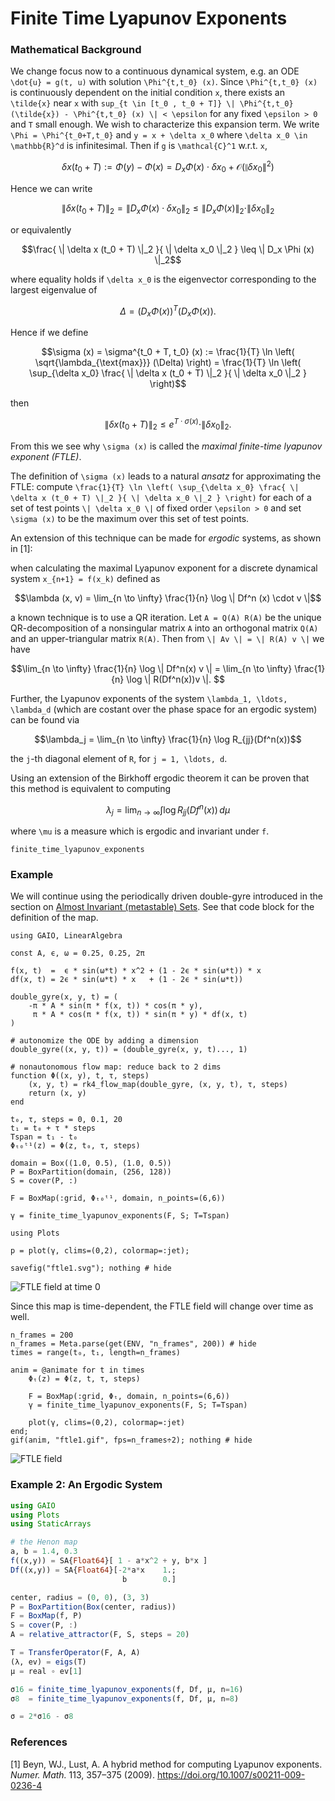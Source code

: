 # Finite Time Lyapunov Exponents

### Mathematical Background
We change focus now to a continuous dynamical system, e.g. an ODE ``\dot{u} = g(t, u)`` with solution ``\Phi^{t,t_0} (x)``. Since ``\Phi^{t,t_0} (x)`` is continuously dependent on the initial condition ``x``, there exists an ``\tilde{x}`` near ``x`` with ``sup_{t \in [t_0 , t_0 + T]} \| \Phi^{t,t_0} (\tilde{x}) - \Phi^{t,t_0} (x) \| < \epsilon`` for any fixed ``\epsilon > 0`` and ``T`` small enough. We wish to characterize this expansion term. We write ``\Phi = \Phi^{t_0+T,t_0}`` and ``y = x + \delta x_0`` where ``\delta x_0 \in \mathbb{R}^d`` is infinitesimal. Then if ``g`` is ``\mathcal{C}^1`` w.r.t. ``x``,
```math
\delta x (t_0 + T) := \Phi (y) - \Phi (x)
= D_x \Phi (x) \cdot \delta x_0 + \mathcal{O}(\| \delta x_0 \|^2)
```
Hence we can write 
```math
\| \delta x (t_0 + T) \|_2 = \| D_x \Phi (x) \cdot \delta x_0 \|_2 \leq \| D_x \Phi (x) \|_2 \cdot \| \delta x_0 \|_2
```
or equivalently
```math
\frac{ \| \delta x (t_0 + T) \|_2 }{ \| \delta x_0 \|_2 } \leq \| D_x \Phi (x) \|_2
```
where equality holds if ``\delta x_0`` is the eigenvector corresponding to the largest eigenvalue of 
```math
\Delta = \left( D_x \Phi (x) \right)^T \left( D_x \Phi (x) \right) . 
```
Hence if we define 
```math
\sigma (x) = \sigma^{t_0 + T, t_0} (x) := \frac{1}{T} \ln \left( \sqrt{\lambda_{\text{max}}} (\Delta) \right) = \frac{1}{T} \ln \left( \sup_{\delta x_0} \frac{ \| \delta x (t_0 + T) \|_2 }{ \| \delta x_0 \|_2 } \right)
```
then 
```math
\| \delta x (t_0 + T) \|_2 \leq e^{T \cdot \sigma (x)} \cdot \| \delta x_0 \|_2 . 
```
From this we see why ``\sigma (x)`` is called the _maximal finite-time lyapunov exponent (FTLE)_. 

The definition of ``\sigma (x)`` leads to a natural _ansatz_ for approximating the FTLE: compute ``\frac{1}{T} \ln \left( \sup_{\delta x_0} \frac{ \| \delta x (t_0 + T) \|_2 }{ \| \delta x_0 \|_2 } \right)`` for each of a set of test points ``\| \delta x_0 \|`` of fixed order ``\epsilon > 0`` and set ``\sigma (x)`` to be the maximum over this set of test points. 

An extension of this technique can be made for _ergodic_ systems, as shown in [1]: 

when calculating the maximal Lyapunov exponent for a discrete dynamical system ``x_{n+1} = f(x_k)`` defined as 
```math
\lambda (x, v) = \lim_{n \to \infty} \frac{1}{n} \log \| Df^n (x) \cdot v \|
```
a known technique is to use a QR iteration. Let ``A = Q(A) R(A)`` be the unique QR-decomposition of a nonsingular matrix ``A`` into an orthogonal matrix ``Q(A)`` and an upper-triangular matrix ``R(A)``. Then from ``\| Av \| = \| R(A) v \|`` we have 
```math
\lim_{n \to \infty} \frac{1}{n} \log \| Df^n(x) v \| = \lim_{n \to \infty} \frac{1}{n} \log \| R(Df^n(x))v \|. 
```
Further, the Lyapunov exponents of the system ``\lambda_1, \ldots, \lambda_d`` (which are costant over the phase space for an ergodic system) can be found via
```math
\lambda_j = \lim_{n \to \infty} \frac{1}{n} \log R_{jj}(Df^n(x))
```
the ``j``-th diagonal element of ``R``, for ``j = 1, \ldots, d``. 

Using an extension of the Birkhoff ergodic theorem it can be proven that this method is equivalent to computing
```math
\lambda_j = \lim_{n \to \infty} \int \log R_{jj}(Df^n(x)) \, d\mu
```
where ``\mu`` is a measure which is ergodic and invariant under ``f``. 

```@docs
finite_time_lyapunov_exponents
```

### Example

We will continue using the periodically driven double-gyre introduced in the section on [Almost Invariant (metastable) Sets](@ref). See that code block for the definition of the map. 

```@setup 1
using GAIO, LinearAlgebra

const A, ϵ, ω = 0.25, 0.25, 2π

f(x, t)  =  ϵ * sin(ω*t) * x^2 + (1 - 2ϵ * sin(ω*t)) * x
df(x, t) = 2ϵ * sin(ω*t) * x   + (1 - 2ϵ * sin(ω*t))

double_gyre(x, y, t) = (
    -π * A * sin(π * f(x, t)) * cos(π * y),
     π * A * cos(π * f(x, t)) * sin(π * y) * df(x, t)
)

# autonomize the ODE by adding a dimension
double_gyre((x, y, t)) = (double_gyre(x, y, t)..., 1)

# nonautonomous flow map: reduce back to 2 dims
function Φ((x, y), t, τ, steps)
    (x, y, t) = rk4_flow_map(double_gyre, (x, y, t), τ, steps)
    return (x, y)
end
```

```@example 1
t₀, τ, steps = 0, 0.1, 20
t₁ = t₀ + τ * steps
Tspan = t₁ - t₀
Φₜ₀ᵗ¹(z) = Φ(z, t₀, τ, steps)

domain = Box((1.0, 0.5), (1.0, 0.5))
P = BoxPartition(domain, (256, 128))
S = cover(P, :)

F = BoxMap(:grid, Φₜ₀ᵗ¹, domain, n_points=(6,6))

γ = finite_time_lyapunov_exponents(F, S; T=Tspan)
```

```@example 1
using Plots

p = plot(γ, clims=(0,2), colormap=:jet);

savefig("ftle1.svg"); nothing # hide
```

![FTLE field at time 0](ftle1.svg)

Since this map is time-dependent, the FTLE field will change over time as well. 

```@example 1
n_frames = 200
n_frames = Meta.parse(get(ENV, "n_frames", 200)) # hide
times = range(t₀, t₁, length=n_frames)

anim = @animate for t in times
    Φₜ(z) = Φ(z, t, τ, steps)

    F = BoxMap(:grid, Φₜ, domain, n_points=(6,6))
    γ = finite_time_lyapunov_exponents(F, S; T=Tspan)

    plot(γ, clims=(0,2), colormap=:jet)
end;
gif(anim, "ftle1.gif", fps=n_frames÷2); nothing # hide
```

![FTLE field](ftle1.gif)

### Example 2: An Ergodic System

```julia
using GAIO
using Plots
using StaticArrays

# the Henon map
a, b = 1.4, 0.3
f((x,y)) = SA{Float64}[ 1 - a*x^2 + y, b*x ]
Df((x,y)) = SA{Float64}[-2*a*x    1.;
                         b        0.]

center, radius = (0, 0), (3, 3)
P = BoxPartition(Box(center, radius))
F = BoxMap(f, P)
S = cover(P, :)
A = relative_attractor(F, S, steps = 20)

T = TransferOperator(F, A, A)
(λ, ev) = eigs(T)
μ = real ∘ ev[1]

σ16 = finite_time_lyapunov_exponents(f, Df, μ, n=16)
σ8  = finite_time_lyapunov_exponents(f, Df, μ, n=8)

σ = 2*σ16 - σ8
```

### References

[1] Beyn, WJ., Lust, A. A hybrid method for computing Lyapunov exponents. _Numer. Math._ 113, 357–375 (2009). https://doi.org/10.1007/s00211-009-0236-4
